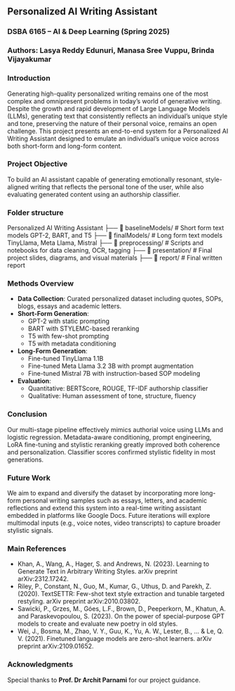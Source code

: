 ## Personalized AI Writing Assistant

### DSBA 6165 – AI & Deep Learning (Spring 2025)
### Authors: Lasya Reddy Edunuri, Manasa Sree Vuppu, Brinda Vijayakumar

### Introduction
Generating high-quality personalized writing remains one of the most complex and omnipresent problems in today’s world of generative writing. Despite the growth and rapid development of Large Language Models (LLMs), generating text that consistently reflects an individual’s unique style and tone, preserving the nature of their personal voice, remains an open challenge. This project presents an end-to-end system for a Personalized AI Writing Assistant designed to emulate an individual’s unique voice across both short-form and long-form content.

### Project Objective
To build an AI assistant capable of generating emotionally resonant, style-aligned writing that reflects the personal tone of the user, while also evaluating generated content using an authorship classifier.

### Folder structure
Personalized AI Writing Assistant
├── 📁 baselineModels/ # Short form text models GPT-2, BART, and T5 
├── 📁 finalModels/ # Long form text models TinyLlama, Meta Llama, Mistral
├── 📁 preprocessing/ # Scripts and notebooks for data cleaning, OCR, tagging
├── 📁 presentation/ # Final project slides, diagrams, and visual materials
├── 📁 report/ # Final written report 

### Methods Overview
- **Data Collection**: Curated personalized dataset including quotes, SOPs, blogs, essays and academic letters.
- **Short-Form Generation**:
  - GPT-2 with static prompting
  - BART with STYLEMC-based reranking
  - T5 with few-shot prompting
  - T5 with metadata conditioning
- **Long-Form Generation**:
  - Fine-tuned TinyLlama 1.1B
  - Fine-tuned Meta Llama 3.2 3B with prompt augmentation
  - Fine-tuned Mistral 7B with instruction-based SOP modeling
- **Evaluation**:
  - Quantitative: BERTScore, ROUGE, TF-IDF authorship classifier
  - Qualitative: Human assessment of tone, structure, fluency

### Conclusion
Our multi-stage pipeline effectively mimics authorial voice using LLMs and logistic regression. Metadata-aware conditioning, prompt engineering, LoRA fine-tuning and stylistic reranking greatly improved both coherence and personalization. Classifier scores confirmed stylistic fidelity in most generations.

### Future Work
We aim to expand and diversify the dataset by incorporating more long-form personal writing samples such as essays, letters, and academic reflections and extend this system into a real-time writing assistant embedded in platforms like Google Docs. Future iterations will explore multimodal inputs (e.g., voice notes, video transcripts) to capture broader stylistic signals. 

### Main References
- Khan, A., Wang, A., Hager, S. and Andrews, N. (2023). Learning to Generate Text in Arbitrary Writing Styles. arXiv preprint arXiv:2312.17242.
- Riley, P., Constant, N., Guo, M., Kumar, G., Uthus, D. and Parekh, Z. (2020). TextSETTR: Few-shot text style extraction and tunable targeted restyling. arXiv preprint arXiv:2010.03802.
- Sawicki, P., Grzes, M., Góes, L.F., Brown, D., Peeperkorn, M., Khatun, A. and Paraskevopoulou, S. (2023). On the power of special-purpose GPT models to create and evaluate new poetry in old styles.
- Wei, J., Bosma, M., Zhao, V. Y., Guu, K., Yu, A. W., Lester, B., ... & Le, Q. V. (2021). Finetuned language models are zero-shot learners. arXiv preprint arXiv:2109.01652.

### Acknowledgments  
Special thanks to **Prof. Dr Archit Parnami** for our project guidance.
